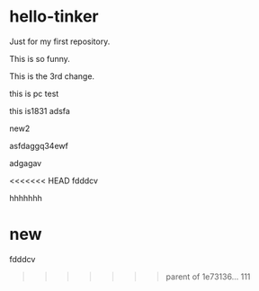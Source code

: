 # hello-tinker
Just for my first repository.

This is so funny.

This is the 3rd change.

this is pc test

this is1831
adsfa


new2

asfdaggq34ewf

adgagav

<<<<<<< HEAD
fdddcv

hhhhhhh

new
=======
fdddcv
>>>>>>> parent of 1e73136... 111
